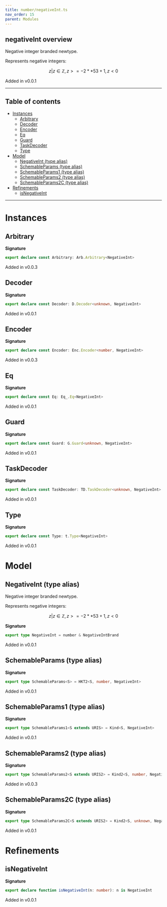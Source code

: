 ```yaml
---
title: number/negativeInt.ts
nav_order: 15
parent: Modules
---
```


## negativeInt overview

Negative integer branded newtype.

Represents negative integers:

```math
 { z | z ∈ ℤ, z >= -2 ** 53 + 1, z < 0 }
```

Added in v0.0.1

---

<h2 class="text-delta">Table of contents</h2>

- [Instances](#instances)
  - [Arbitrary](#arbitrary)
  - [Decoder](#decoder)
  - [Encoder](#encoder)
  - [Eq](#eq)
  - [Guard](#guard)
  - [TaskDecoder](#taskdecoder)
  - [Type](#type)
- [Model](#model)
  - [NegativeInt (type alias)](#negativeint-type-alias)
  - [SchemableParams (type alias)](#schemableparams-type-alias)
  - [SchemableParams1 (type alias)](#schemableparams1-type-alias)
  - [SchemableParams2 (type alias)](#schemableparams2-type-alias)
  - [SchemableParams2C (type alias)](#schemableparams2c-type-alias)
- [Refinements](#refinements)
  - [isNegativeInt](#isnegativeint)

---

# Instances

## Arbitrary

**Signature**

```ts
export declare const Arbitrary: Arb.Arbitrary<NegativeInt>
```

Added in v0.0.3

## Decoder

**Signature**

```ts
export declare const Decoder: D.Decoder<unknown, NegativeInt>
```

Added in v0.0.1

## Encoder

**Signature**

```ts
export declare const Encoder: Enc.Encoder<number, NegativeInt>
```

Added in v0.0.3

## Eq

**Signature**

```ts
export declare const Eq: Eq_.Eq<NegativeInt>
```

Added in v0.0.1

## Guard

**Signature**

```ts
export declare const Guard: G.Guard<unknown, NegativeInt>
```

Added in v0.0.1

## TaskDecoder

**Signature**

```ts
export declare const TaskDecoder: TD.TaskDecoder<unknown, NegativeInt>
```

Added in v0.0.1

## Type

**Signature**

```ts
export declare const Type: t.Type<NegativeInt>
```

Added in v0.0.1

# Model

## NegativeInt (type alias)

Negative integer branded newtype.

Represents negative integers:

```math
 { z | z ∈ ℤ, z >= -2 ** 53 + 1, z < 0 }
```

**Signature**

```ts
export type NegativeInt = number & NegativeIntBrand
```

Added in v0.0.1

## SchemableParams (type alias)

**Signature**

```ts
export type SchemableParams<S> = HKT2<S, number, NegativeInt>
```

Added in v0.0.1

## SchemableParams1 (type alias)

**Signature**

```ts
export type SchemableParams1<S extends URIS> = Kind<S, NegativeInt>
```

Added in v0.0.1

## SchemableParams2 (type alias)

**Signature**

```ts
export type SchemableParams2<S extends URIS2> = Kind2<S, number, NegativeInt>
```

Added in v0.0.3

## SchemableParams2C (type alias)

**Signature**

```ts
export type SchemableParams2C<S extends URIS2> = Kind2<S, unknown, NegativeInt>
```

Added in v0.0.1

# Refinements

## isNegativeInt

**Signature**

```ts
export declare function isNegativeInt(n: number): n is NegativeInt
```

Added in v0.0.1
